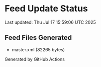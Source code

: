 # Feed Update Status
Last updated: Thu Jul 17 15:59:06 UTC 2025

## Feed Files Generated
- master.xml (82265 bytes)

Generated by GitHub Actions
